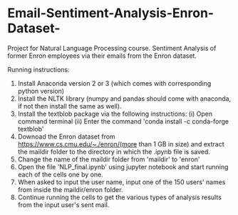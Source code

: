 # Email-Sentiment-Analysis-Enron-Dataset-
Project for Natural Language Processing course. Sentiment Analysis of former Enron employees via their emails from the Enron dataset.

Running instructions:
1) Install Anaconda version 2 or 3 (which comes with corresponding python version)
2) Install the NLTK library (numpy and pandas should come with anaconda, if not then install the same as well).
3) Install the textblob package via the following instructions:
                                                              (i) Open command terminal
                                                              (ii) Enter the command 'conda install -c conda-forge textblob'
4) Downoad the Enron dataset from https://www.cs.cmu.edu/~./enron/(more than 1 GB in size) and extract the maildir folder to the directory in which the .ipynb file is saved.
5) Change the name of the maildir folder from 'maildir' to 'enron'
6) Open the file 'NLP_final.ipynb' using jupyter notebook and start running each of the cells one by one.
7) When asked to input the user name, input one of the 150 users' names from inside the maildir/enron folder.
8) Continue running the cells to get the various types of analysis results from the input user's sent mail.
